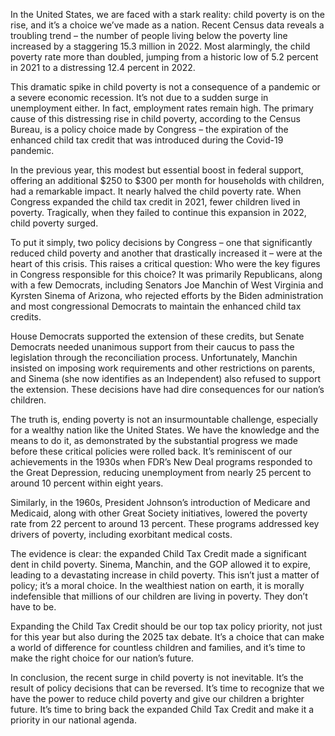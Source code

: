 In the United States, we are faced with a stark reality: child poverty is on the rise, and it’s a choice we’ve made as a nation. Recent Census data reveals a troubling trend – the number of people living below the poverty line increased by a staggering 15.3 million in 2022. Most alarmingly, the child poverty rate more than doubled, jumping from a historic low of 5.2 percent in 2021 to a distressing 12.4 percent in 2022.

This dramatic spike in child poverty is not a consequence of a pandemic or a severe economic recession. It’s not due to a sudden surge in unemployment either. In fact, employment rates remain high. The primary cause of this distressing rise in child poverty, according to the Census Bureau, is a policy choice made by Congress – the expiration of the enhanced child tax credit that was introduced during the Covid-19 pandemic.

In the previous year, this modest but essential boost in federal support, offering an additional $250 to $300 per month for households with children, had a remarkable impact. It nearly halved the child poverty rate. When Congress expanded the child tax credit in 2021, fewer children lived in poverty. Tragically, when they failed to continue this expansion in 2022, child poverty surged.

To put it simply, two policy decisions by Congress – one that significantly reduced child poverty and another that drastically increased it – were at the heart of this crisis. This raises a critical question: Who were the key figures in Congress responsible for this choice? It was primarily Republicans, along with a few Democrats, including Senators Joe Manchin of West Virginia and Kyrsten Sinema of Arizona, who rejected efforts by the Biden administration and most congressional Democrats to maintain the enhanced child tax credits.

House Democrats supported the extension of these credits, but Senate Democrats needed unanimous support from their caucus to pass the legislation through the reconciliation process. Unfortunately, Manchin insisted on imposing work requirements and other restrictions on parents, and Sinema (she now identifies as an Independent) also refused to support the extension. These decisions have had dire consequences for our nation’s children.

The truth is, ending poverty is not an insurmountable challenge, especially for a wealthy nation like the United States. We have the knowledge and the means to do it, as demonstrated by the substantial progress we made before these critical policies were rolled back. It’s reminiscent of our achievements in the 1930s when FDR’s New Deal programs responded to the Great Depression, reducing unemployment from nearly 25 percent to around 10 percent within eight years.

Similarly, in the 1960s, President Johnson’s introduction of Medicare and Medicaid, along with other Great Society initiatives, lowered the poverty rate from 22 percent to around 13 percent. These programs addressed key drivers of poverty, including exorbitant medical costs.

The evidence is clear: the expanded Child Tax Credit made a significant dent in child poverty. Sinema, Manchin, and the GOP allowed it to expire, leading to a devastating increase in child poverty. This isn’t just a matter of policy; it’s a moral choice. In the wealthiest nation on earth, it is morally indefensible that millions of our children are living in poverty. They don’t have to be.

Expanding the Child Tax Credit should be our top tax policy priority, not just for this year but also during the 2025 tax debate. It’s a choice that can make a world of difference for countless children and families, and it’s time to make the right choice for our nation’s future.

In conclusion, the recent surge in child poverty is not inevitable. It’s the result of policy decisions that can be reversed. It’s time to recognize that we have the power to reduce child poverty and give our children a brighter future. It’s time to bring back the expanded Child Tax Credit and make it a priority in our national agenda.